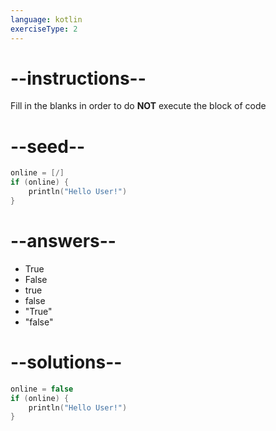 ```yaml
---
language: kotlin
exerciseType: 2
---
```


# --instructions--

Fill in the blanks in order to do **NOT** execute the block of code

# --seed--

```kotlin
online = [/]
if (online) {
    println("Hello User!")
}
```

# --answers--

- True
- False
- true
- false
- "True"
- "false"

# --solutions--

```kotlin
online = false
if (online) {
    println("Hello User!")
}
```
